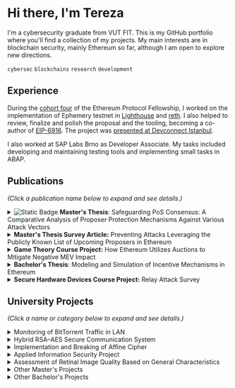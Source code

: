 # Hi there, I'm Tereza
I'm a cybersecurity graduate from VUT FIT. This is my GitHub portfolio where you'll find a collection of my projects. My main interests are in blockchain security, mainly Ethereum so far, although I am open to explore new directions. 

`cybersec` `blockchains` `research` `development`

## Experience
During the [cohort four](https://github.com/eth-protocol-fellows/cohort-four) of the Ethereum Protocol Fellowship, I worked on the implementation of Ephemery testnet in [Lighthouse](https://github.com/terezaburianova/lighthouse) and [reth](https://github.com/terezaburianova/reth). I also helped to review, finalize and polish the proposal and the tooling, becoming a co-author of [EIP-6916](https://eips.ethereum.org/EIPS/eip-6916). The project was [presented at Devconnect Istanbul](https://streameth.org/65a90bf27932ebe436ba9348/watch?session=65b8f8cca5b2d09b88ec0f02).

I also worked at SAP Labs Brno as Developer Associate. My tasks included developing and maintaining testing tools and implementing small tasks in ABAP.

## Publications
*(Click a publication name below to expand and see details.)*
<details>
<summary>
<img alt="Static Badge" src="https://img.shields.io/badge/Featured-08872B">
<b>Master's Thesis</b>: 
Safeguarding PoS Consensus: A Comparative Analysis of Proposer Protection Mechanisms Against Various Attack Vectors
</summary>

- `English` `Rust`
- [Thesis](https://www.vut.cz/en/students/final-thesis/detail/164846) | [Implementation](https://github.com/terezaburianova/leader-election-sim)
- Presented at [Excel@FIT](https://excel.fit.vutbr.cz/sbornik/) and [ETHPrague](https://ethprague.com/schedule?talk=1207-poster-session)
- Dean's Award for Excellent Master's Thesis
- **Abstract:** The thesis deals with proposer protection mechanisms in the Ethereum Proof-of-Stake consensus. The aim is to introduce the principles and possible weaknesses of the consensus mechanism, identify and investigate potential attack vectors targeting proposers, evaluate various proposer protection mechanisms and further investigate two selected mechanisms, Whisk and homomorphic sortition, by simulating their behaviour under different circumstances. For this purpose, a simulation framework was designed and several scenarios were proposed to test the security effectiveness of the mechanisms during the attack. Measurements were conducted to estimate the computational demand of both mechanisms. Finally, the results were discussed, the feasibility of the mechanisms was determined and topics for future research and improvements were suggested.

</details>

<details><summary><b>Master's Thesis Survey Article:</b> Preventing Attacks Leveraging the Publicly Known List of Upcoming Proposers in Ethereum</summary>

- `English`
- [Article](https://github.com/terezaburianova/terezaburianova/blob/390d19e9a0acc3fd6d5e9e49d22d01e12ad403d4/publications/DP_survey.pdf)
- **Abstract:** In the Ethereum PoS, the block proposers are known in advance and it is possible to obtain their IP addresses. This can lead to attacks like DoS, which can have negative impact on the network. The paper provides an overview of proposed and researched measures. The measures implemented partially or completely on the consensus layer include SSLE, like Whisk or Swap-or-Not SSLE, which generally manipulate a set of validators to hide the proposer’s identity. These solutions are feasible based on the concluded research but are too complex. SnSLE,
including the solution implemented in Algorand and the proposal adapted to Ethereum, select several proposers and choose one of them after their proposals. The anonymity set in these cases corresponds to the validator set, but fork-choice complications are introduced. The proposal for Polkadot is partially implemented on the network layer. It utilizes a construct called ring-VRF, which combines VRF and SNARKs. A solution implemented solely on the network layer, utilizing Dandelion++ and RLN to add a private pre-network, has also been included. Network layer solutions have too high latency based on an existing analysis and also are susceptible to attacks. The last solution is the distributed validators technology, where the obligations of one validator are distributed among several nodes. This solution is complex but increases the costs and requires a new type of client. The paper further describes the principle of each method, their drawbacks and points of further research, the methods are also
briefly compared based on various properties.
</details>

<details>
<summary>
<b>Game Theory Course Project:</b> How Ethereum Utilizes Auctions to Mitigate Negative MEV Impact
</summary>

- `English`
- [Article](https://github.com/terezaburianova/terezaburianova/blob/38f0a98f03d3632e1cfc295fe191b01e3decdb3f/publications/THE.pdf)
- In Ethereum, MEV allows block proposers to increase their reward by ordering, including and excluding the transactions in the block. The profit gained from MEV can be significant. While MEV is an important part of many mechanisms, it can also have negative impact on the
consensus of PoS Ethereum. One of the mechanisms that has been proposed to mitigate these negative effects is the Proposer-Builder Separation (PBS). This project aims to generally describe the PBS mechanism and then take
a closer look at how the mechanism utilizes auctions. It describes the architecture of the PBS, analyses the blockspace auction of the MEV-Boost implementation and shortly introduces the Order Flow Auctions.
</details>

<details>
<summary>
<b>Bachelor's Thesis</b>:
Modeling and Simulation of Incentive Mechanisms in Ethereum
</summary>

- `English` `Jupyter Notebook`
- [Thesis](https://www.vut.cz/en/students/final-thesis/detail/145085) | [Implementation](https://github.com/terezaburianova/incentive-mechanism-analysis/)
- **Abstract:** The topic of this thesis is the Ethereum incentive mechanism, in particular the changes introduced in EIP-1559. The aim of the thesis is to investigate the behaviour and propose any potential improvements in case of discovered flaws. The previously used first price auction mechanism required users to choose the incentive arbitrarily, which led to overpaying and high fee volatility. These problems occurred mainly due to higher network utilization after the popularization of projects such as decentralized finance, NFT collections, and the metaverse. The new incentive mechanism introduced the variable block size, which can adapt to the current network usage. Base fee, a value that indicates the minimum fee needed to include the transaction in the block, is then calculated based on the utilization of the previous block, making the fees more predictable. Several simulation experiments were proposed to investigate the typical behaviour and possible weaknesses of the mechanism. Finally, a possible improvement was found, and future research was proposed. The goals of the thesis were achieved, and the results were presented in the thesis.
</details>

<details>
<summary>
<b>Secure Hardware Devices Course Project:</b> Relay Attack Survey
</summary>

- `English`
- [Article](https://github.com/terezaburianova/terezaburianova/blob/390d19e9a0acc3fd6d5e9e49d22d01e12ad403d4/publications/BZA.pdf)
- **Abstract:** This survey summarizes interesting research regarding relay attacks with focus on the most affected areas - Passive Keyless Entry and Start vehicles, contactless payments and NTLM. Implementations of the attack and possible countermeasures are presented, with one of the most universal measures being distance bounding protocols.
</details>

## University Projects
*(Click a name or category below to expand and see details.)*
<details>
<summary>
Monitoring of BitTorrent Traffic in LAN
</summary>

- `English` `Python` `Networks` `Protocols`
- [Repository](https://github.com/terezaburianova/VUT-PDS) | [Protocol](https://github.com/terezaburianova/VUT-PDS/blob/562de0105c096a5dcb1f846b1ec08ec6b4db0b32/xburia28.pdf)
- In this project, the behaviour of protocols used in the BitTorrent architecture and communication was analysed and the findings were further described in detail. Methods for protocol detection were proposed and finally, the implementation of the chosen methods was presented.
</details>

<details>
<summary>
Hybrid RSA–AES Secure Communication System
</summary>

- `Python` `Cryptography` 
- [Repository](https://github.com/terezaburianova/VUT-KRY-AES-RSA/)
- This project implements a secure client–server messaging system where messages are encrypted with AES, the AES key is securely exchanged with RSA, and message integrity/authenticity is verified with RSA-signed hashes.
</details>

<details>
<summary>
Implementation and Breaking of Affine Cipher
</summary>

- `Czech` `C++` `Python` `Cryptography` `Frequency analysis`
- [Repository](https://github.com/terezaburianova/VUT-KRY-cipher-breaking) | [Documentation](https://github.com/terezaburianova/VUT-KRY-cipher-breaking/blob/f26b9c02d27db852dcc1ad3fce59a2f09f0836e3/doc.pdf)
- This project implements cryptanalysis tools for breaking and analyzing simple substitution ciphers, focusing on the Affine cipher. It provides functionality for encryption, decryption (with or without keys), and automated key recovery using frequency analysis, with special support for Czech language detection.
</details>

<details>
<summary>
Applied Information Security Project
</summary>

- `Czech` `Security`
- [Documentation](https://github.com/terezaburianova/terezaburianova/blob/da5666e1e2c190869840f70e4372ad8f18f39f9d/publications/BIS.pdf)
- An information security project based on a narrative case study that involved uncovering hidden data and solving cryptographic challenges. The project combined practical cryptography, secure communication, and investigative analysis to simulate a real-world security problem.
</details>

<details>
<summary>
Assessment of Retinal Image Quality Based on General Characteristics
</summary>

- `Czech` `Security` `Biometry`
- [Repository](https://github.com/terezaburianova/VUT-BIO) | [Documentation](https://github.com/terezaburianova/VUT-BIO/blob/ef082c211e5e3721b4d4240c59c13810f06c6e5d/docs/docs.pdf)
- The work deals with evaluating the quality of retinal images based on sharpness and illumination. The goal is to implement algorithms that can quantitatively express the quality of images based on various properties, as well as to conduct experiments and analyze the achieved results. The resulting metrics can then be used for further classification of other images, for example using the k-nearest neighbors method or the support vector machine method.
</details>

<details>
<summary>
Other Master's Projects
</summary>

- **Parallel and Distributed Algorithms**
  - `C++`
  - [Parallel Splitting Algorithm](https://github.com/terezaburianova/VUT-PRL-splitting/) | [K-Means algorithm](https://github.com/terezaburianova/VUT-PRL-Kmeans)
- **Functional and Logic Programming**
  - `Haskell` `Prolog`
  - [Decision Trees Classification and Training](https://github.com/terezaburianova/VUT-FLP-FP/) | [Hamiltonian Cycles](https://github.com/terezaburianova/VUT-FLP-LP/)
- **Computation Systems Architectures**
  - `C++`
  - [Parallelization](https://github.com/terezaburianova/VUT-AVS-paralelizace/) | [Vectorization](https://github.com/terezaburianova/VUT-AVS-vektorizace/)
- **Artificial Intelligence and Machine Learning**
  - `C++` `Python`
  - [Freecell](https://github.com/terezaburianova/VUT-SUI-freecell) | [Neural Networks](https://github.com/terezaburianova/VUT-SUI-neural)
- **Data Storage and Preparation**
  - `Jupyter Notebook` `Python` `Shell`
  - [Repository](https://github.com/terezaburianova/VUT-UPA)
</details>

<details>
<summary>
Other Bachelor's Projects
</summary>

- **Introduction to Programming Systems**
  - `C`
  - [Repository](https://github.com/terezaburianova/VUT-IZP)
- **Operating Systems**
  - `C`
  - [Repository](https://github.com/terezaburianova/VUT-IOS/tree/master/proj2)
- **Computer Communications and Networks**
  - `Python`
  - [Repository](https://github.com/terezaburianova/VUT-IPK/tree/main/proj1)
- **Network Applications and Network Administration**
  - `C++` `Lua`
  - [Repository](https://github.com/terezaburianova/VUT-ISA)
- **Signals and Systems**
  - `Jupyter Notebook`
  - [Repository](https://github.com/terezaburianova/VUT-ISS/)
- **Principles of Programming Languages**
  - `Python` `PHP`
  - [Repository](https://github.com/terezaburianova/VUT-IPP/)
- **Database Systems**
  - `SQL`
  - [Repository](https://github.com/terezaburianova/VUT-IDS)
</details>
